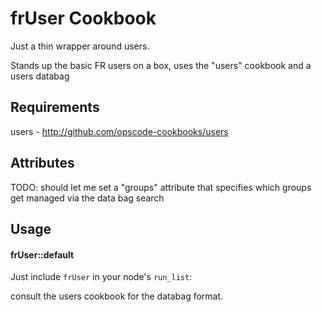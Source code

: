 frUser Cookbook
===============

Just a thin wrapper around users.

Stands up the basic FR users on a box, uses the "users" cookbook and a users databag

Requirements
------------
users - http://github.com/opscode-cookbooks/users

Attributes
----------
TODO: should let me set a "groups" attribute that specifies which groups get managed via the data bag search

Usage
-----
#### frUser::default

Just include `frUser` in your node's `run_list`:

consult the users cookbook for the databag format.
